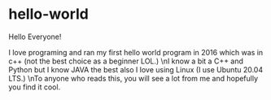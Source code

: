 # hello-world

Hello Everyone!

I love programing and ran my first hello world program in 2016 which was in c++ (not the best choice as a beginner LOL.)
\nI know a bit a C++ and Python but I know JAVA the best also I love using Linux (I use Ubuntu 20.04 LTS.)
\nTo anyone who reads this, you will see a lot from me and hopefully you find it cool.
